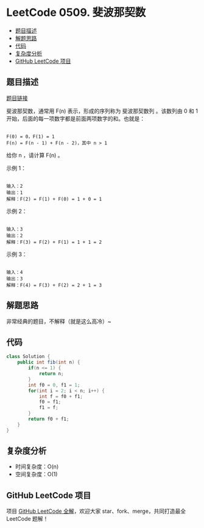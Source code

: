 # LeetCode 0509. 斐波那契数

* [题目描述](<LeetCode 0509. 斐波那契数.md#题目描述>)
* [解题思路](<LeetCode 0509. 斐波那契数.md#解题思路>)
* [代码](<LeetCode 0509. 斐波那契数.md#代码>)
* [复杂度分析](<LeetCode 0509. 斐波那契数.md#复杂度分析>)
* [GitHub LeetCode 项目](<LeetCode 0509. 斐波那契数.md#github-leetcode-项目>)

## 题目描述

[题目链接](https://leetcode-cn.com/problems/fibonacci-number/)

斐波那契数，通常用 F(n) 表示，形成的序列称为 斐波那契数列 。该数列由 0 和 1 开始，后面的每一项数字都是前面两项数字的和。也就是：

```

F(0) = 0，F(1) = 1
F(n) = F(n - 1) + F(n - 2)，其中 n > 1

```

给你 n ，请计算 F(n) 。

&#x20;

示例 1：

```

输入：2
输出：1
解释：F(2) = F(1) + F(0) = 1 + 0 = 1

```

示例 2：

```

输入：3
输出：2
解释：F(3) = F(2) + F(1) = 1 + 1 = 2

```

示例 3：

```

输入：4
输出：3
解释：F(4) = F(3) + F(2) = 2 + 1 = 3

```

## 解题思路

非常经典的题目，不解释（就是这么高冷）\~

## 代码

```java
class Solution {
    public int fib(int n) {
        if(n <= 1) {
            return n;
        }
        int f0 = 0, f1 = 1;
        for(int i = 2; i < n; i++) {
            int f = f0 + f1;
            f0 = f1;
            f1 = f;
        }
        return f0 + f1;
    }
}
```

## 复杂度分析

* 时间复杂度：O(n)
* 空间复杂度：O(1)

## GitHub LeetCode 项目

项目 [GitHub LeetCode 全解](https://github.com/LjyYano/LeetCode)，欢迎大家 star、fork、merge，共同打造最全 LeetCode 题解！
